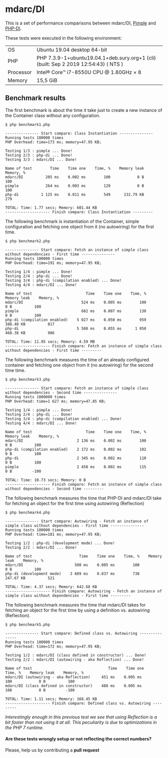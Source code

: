 # mdarc/DI

This is a set of performance comparisons between mdarc/DI, [Pimple](https://pimple.symfony.com/) and [PHP-DI](http://php-di.org).

These tests were executed in the following environment:

|   |   |
|---|---|
|OS        | Ubuntu 19.04 desktop 64-bit    |
|PHP       | PHP 7.3.9-1+ubuntu19.04.1+deb.sury.org+1 (cli) (built: Sep  2 2019 12:54:43) ( NTS ) |
|Processor | Intel® Core™ i7-8550U CPU @ 1.80GHz × 8 |
|Memory    | 15,5 GiB |


## Benchmark results ##

The first benchmark is about the time it take just to create a new instance of the Container
class without any configuration.
```
$ php benchmark1.php

--------------- Start compare: Class Instantiation ---------------
Running tests 100000 times
PHP Overhead: time=173 ms; memory=47.95 KB;

Testing 1/3 : pimple ... Done!
Testing 2/3 : php-di ... Done!
Testing 3/3 : mdarc/DI ... Done!

Name of test        Time    Time one    Time, %    Memory leak    Memory, %    
mdarc/DI          205 ms    0.002 ms        100            0 B          100    
pimple            264 ms    0.003 ms        129            0 B          100    
php-di          1 125 ms    0.011 ms        549      132.79 KB          279    

TOTAL: Time: 1.77 secs; Memory: 601.44 KB
-------------------- Finish compare: Class Instantiation ---------
```

The following benchmark is instantiation of the Container, simple configuration and fetching
one object from it (no autowiring) for the first time. 
```
$ php benchmark2.php

--------------- Start compare: Fetch an instance of simple class without dependencies - First time ---------------
Running tests 100000 times
PHP Overhead: time=191 ms; memory=47.95 KB;

Testing 1/4 : pimple ... Done!
Testing 2/4 : php-di ... Done!
Testing 3/4 : php-di (compilation enabled) ... Done!
Testing 4/4 : mdarc/DI ... Done!

Name of test                        Time    Time one    Time, %    Memory leak    Memory, %    
mdarc/DI                          524 ms    0.005 ms        100            0 B          100    
pimple                            682 ms    0.007 ms        130            0 B          100    
php-di (compilation enabled)    5 027 ms    0.050 ms        959      388.40 KB          817    
php-di                          5 508 ms    0.055 ms      1 050      468.38 KB          986    

TOTAL: Time: 11.95 secs; Memory: 4.59 MB
-------------------- Finish compare: Fetch an instance of simple class without dependencies - First time ---------
```

The following benchmark measures the time of an already configured container
and fetching one object from it (no autowiring) for the second time time. 
```
$ php benchmark3.php

--------------- Start compare: Fetch an instance of simple class without dependencies - Second time ---------------
Running tests 1000000 times
PHP Overhead: time=1 627 ms; memory=47.85 KB;

Testing 1/4 : pimple ... Done!
Testing 2/4 : php-di ... Done!
Testing 3/4 : php-di (compilation enabled) ... Done!
Testing 4/4 : mdarc/DI ... Done!

Name of test                        Time    Time one    Time, %    Memory leak    Memory, %    
mdarc/DI                        2 136 ms    0.002 ms        100            0 B          100    
php-di (compilation enabled)    2 172 ms    0.002 ms        102            0 B          100    
php-di                          2 345 ms    0.002 ms        110            0 B          100    
pimple                          2 458 ms    0.002 ms        115            0 B         -100    

TOTAL: Time: 10.73 secs; Memory: 0 B
-------------------- Finish compare: Fetch an instance of simple class without dependencies - Second time ---------
```

The following benchmark measures the time that PHP-DI and mdarc/DI
take for fetching an object for the first time using autowiring (Reflection) 
```
$ php benchmark4.php

--------------- Start compare: Autowiring - Fetch an instance of simple class without dependencies - First time ---------------
Running tests 100000 times
PHP Overhead: time=181 ms; memory=47.95 KB;

Testing 1/2 : php-di (development mode) ... Done!
Testing 2/2 : mdarc/DI ... Done!

Name of test                     Time    Time one    Time, %    Memory leak    Memory, %    
mdarc/DI                       500 ms    0.005 ms        100            0 B          100    
php-di (development mode)    3 689 ms    0.037 ms        738      247.67 KB          521    

TOTAL: Time: 4.37 secs; Memory: 642.68 KB
-------------------- Finish compare: Autowiring - Fetch an instance of simple class without dependencies - First time ---------
```

The following benchmark measures the time that mdarc/DI
takes for fetching an object for the first time by using a definition vs. autowiring (Reflection).
 
```
$ php benchmark5.php

--------------- Start compare: Defined class vs. Autowiring ---------------
Running tests 100000 times
PHP Overhead: time=172 ms; memory=47.95 KB;

Testing 1/2 : mdarc/DI (class defined in constructor) ... Done!
Testing 2/2 : mdarc/DI (autowiring - aka Reflection) ... Done!

Name of test                                  Time    Time one    Time, %    Memory leak    Memory, %    
mdarc/DI (autowiring - aka Reflection)     451 ms    0.005 ms        100            0 B          100    
mdarc/DI (class defined in constructor)    488 ms    0.005 ms        108            0 B         -100    

TOTAL: Time: 1.11 secs; Memory: 168.45 KB
-------------------- Finish compare: Defined class vs. Autowiring ---------
```
*Interestingly enough in this previous test we see that using Reflection is a bit faster than not using it at all.*
*This peculiarity is due to optimizations in the PHP 7 runtime.*

#### Are these tests wrongly setup or not reflecting the correct numbers? ####
Please, help us by contributing a **pull request**
